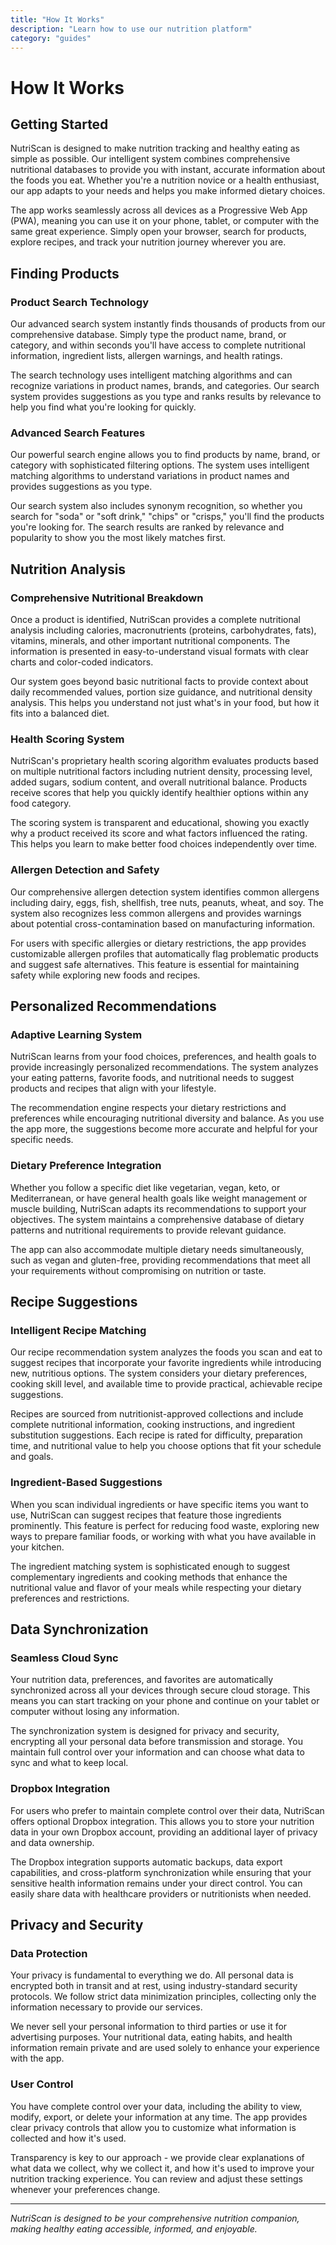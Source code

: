 ```yaml
---
title: "How It Works"
description: "Learn how to use our nutrition platform"
category: "guides"
---
```


# How It Works

## Getting Started

NutriScan is designed to make nutrition tracking and healthy eating as simple as possible. Our intelligent system combines comprehensive nutritional databases to provide you with instant, accurate information about the foods you eat. Whether you're a nutrition novice or a health enthusiast, our app adapts to your needs and helps you make informed dietary choices.

The app works seamlessly across all devices as a Progressive Web App (PWA), meaning you can use it on your phone, tablet, or computer with the same great experience. Simply open your browser, search for products, explore recipes, and track your nutrition journey wherever you are.

## Finding Products

### Product Search Technology

Our advanced search system instantly finds thousands of products from our comprehensive database. Simply type the product name, brand, or category, and within seconds you'll have access to complete nutritional information, ingredient lists, allergen warnings, and health ratings.

The search technology uses intelligent matching algorithms and can recognize variations in product names, brands, and categories. Our search system provides suggestions as you type and ranks results by relevance to help you find what you're looking for quickly.

### Advanced Search Features

Our powerful search engine allows you to find products by name, brand, or category with sophisticated filtering options. The system uses intelligent matching algorithms to understand variations in product names and provides suggestions as you type.

Our search system also includes synonym recognition, so whether you search for "soda" or "soft drink," "chips" or "crisps," you'll find the products you're looking for. The search results are ranked by relevance and popularity to show you the most likely matches first.

## Nutrition Analysis

### Comprehensive Nutritional Breakdown

Once a product is identified, NutriScan provides a complete nutritional analysis including calories, macronutrients (proteins, carbohydrates, fats), vitamins, minerals, and other important nutritional components. The information is presented in easy-to-understand visual formats with clear charts and color-coded indicators.

Our system goes beyond basic nutritional facts to provide context about daily recommended values, portion size guidance, and nutritional density analysis. This helps you understand not just what's in your food, but how it fits into a balanced diet.

### Health Scoring System

NutriScan's proprietary health scoring algorithm evaluates products based on multiple nutritional factors including nutrient density, processing level, added sugars, sodium content, and overall nutritional balance. Products receive scores that help you quickly identify healthier options within any food category.

The scoring system is transparent and educational, showing you exactly why a product received its score and what factors influenced the rating. This helps you learn to make better food choices independently over time.

### Allergen Detection and Safety

Our comprehensive allergen detection system identifies common allergens including dairy, eggs, fish, shellfish, tree nuts, peanuts, wheat, and soy. The system also recognizes less common allergens and provides warnings about potential cross-contamination based on manufacturing information.

For users with specific allergies or dietary restrictions, the app provides customizable allergen profiles that automatically flag problematic products and suggest safe alternatives. This feature is essential for maintaining safety while exploring new foods and recipes.

## Personalized Recommendations

### Adaptive Learning System

NutriScan learns from your food choices, preferences, and health goals to provide increasingly personalized recommendations. The system analyzes your eating patterns, favorite foods, and nutritional needs to suggest products and recipes that align with your lifestyle.

The recommendation engine respects your dietary restrictions and preferences while encouraging nutritional diversity and balance. As you use the app more, the suggestions become more accurate and helpful for your specific needs.

### Dietary Preference Integration

Whether you follow a specific diet like vegetarian, vegan, keto, or Mediterranean, or have general health goals like weight management or muscle building, NutriScan adapts its recommendations to support your objectives. The system maintains a comprehensive database of dietary patterns and nutritional requirements to provide relevant guidance.

The app can also accommodate multiple dietary needs simultaneously, such as vegan and gluten-free, providing recommendations that meet all your requirements without compromising on nutrition or taste.

## Recipe Suggestions

### Intelligent Recipe Matching

Our recipe recommendation system analyzes the foods you scan and eat to suggest recipes that incorporate your favorite ingredients while introducing new, nutritious options. The system considers your dietary preferences, cooking skill level, and available time to provide practical, achievable recipe suggestions.

Recipes are sourced from nutritionist-approved collections and include complete nutritional information, cooking instructions, and ingredient substitution suggestions. Each recipe is rated for difficulty, preparation time, and nutritional value to help you choose options that fit your schedule and goals.

### Ingredient-Based Suggestions

When you scan individual ingredients or have specific items you want to use, NutriScan can suggest recipes that feature those ingredients prominently. This feature is perfect for reducing food waste, exploring new ways to prepare familiar foods, or working with what you have available in your kitchen.

The ingredient matching system is sophisticated enough to suggest complementary ingredients and cooking methods that enhance the nutritional value and flavor of your meals while respecting your dietary preferences and restrictions.

## Data Synchronization

### Seamless Cloud Sync

Your nutrition data, preferences, and favorites are automatically synchronized across all your devices through secure cloud storage. This means you can start tracking on your phone and continue on your tablet or computer without losing any information.

The synchronization system is designed for privacy and security, encrypting all your personal data before transmission and storage. You maintain full control over your information and can choose what data to sync and what to keep local.

### Dropbox Integration

For users who prefer to maintain complete control over their data, NutriScan offers optional Dropbox integration. This allows you to store your nutrition data in your own Dropbox account, providing an additional layer of privacy and data ownership.

The Dropbox integration supports automatic backups, data export capabilities, and cross-platform synchronization while ensuring that your sensitive health information remains under your direct control. You can easily share data with healthcare providers or nutritionists when needed.

## Privacy and Security

### Data Protection

Your privacy is fundamental to everything we do. All personal data is encrypted both in transit and at rest, using industry-standard security protocols. We follow strict data minimization principles, collecting only the information necessary to provide our services.

We never sell your personal information to third parties or use it for advertising purposes. Your nutritional data, eating habits, and health information remain private and are used solely to enhance your experience with the app.

### User Control

You have complete control over your data, including the ability to view, modify, export, or delete your information at any time. The app provides clear privacy controls that allow you to customize what information is collected and how it's used.

Transparency is key to our approach - we provide clear explanations of what data we collect, why we collect it, and how it's used to improve your nutrition tracking experience. You can review and adjust these settings whenever your preferences change.

---

*NutriScan is designed to be your comprehensive nutrition companion, making healthy eating accessible, informed, and enjoyable.*